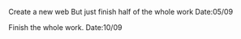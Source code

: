 Create a new web
But just finish half of the whole work
Date:05/09 

Finish the whole work.
Date:10/09
